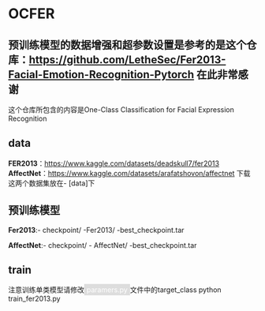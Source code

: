 # OCFER
预训练模型的数据增强和超参数设置是参考的是这个仓库：https://github.com/LetheSec/Fer2013-Facial-Emotion-Recognition-Pytorch 在此非常感谢
---
这个仓库所包含的内容是One-Class Classification for Facial Expression Recognition
## data
**FER2013**：https://www.kaggle.com/datasets/deadskull7/fer2013
**AffectNet**：https://www.kaggle.com/datasets/arafatshovon/affectnet
下载这两个数据集放在- [data]下

## 预训练模型
**Fer2013**:- checkpoint/
              -Fer2013/
              -best_checkpoint.tar

**AffectNet**:- checkpoint/
                - AffectNet/
                  -best_checkpoint.tar
## train
注意训练单类模型请修改<span style="background-color: #ddd; color: #fff; padding: 3px 5px;">paramers.py</span>文件中的target_class
python train_fer2013.py
